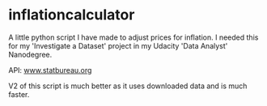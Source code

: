 # inflationcalculator
A little python script I have made to adjust prices for inflation. I needed this for my 'Investigate a Dataset' project in my Udacity 'Data Analyst' Nanodegree.

API: www.statbureau.org

V2 of this script is much better as it uses downloaded data and is much faster.


